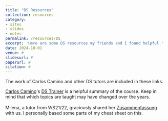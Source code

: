 ```yaml
---
title: "DS Resources"
collection: resources
category:
- sites
- slides
- notes
permalink: /resources/DS
excerpt: 'Here are some DS resources my friends and I found helpful.'
date: 2024-10-01
venue: #
slidesurl: #
paperurl: #
citation: #
---
```


The work of Carlos Camino and other DS tutors are included in these links.

[Carlos Camino](https://carlos-camino.de/ds.html)'s [DS Trainer](https://carlos-camino.de/resources/ds+trainer.pdf) is a helpful summary of the course. Keep in mind that which topics are taught may have changed over the years.
<br> <br>
Milena, a tutor from WS21/22, graciously shared her [Zusammenfassung](http://berrakkilic.github.io/files/DsMilena.pdf) with us. I personally based some parts of my cheat sheet on this.
